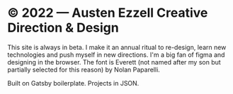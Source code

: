 <h1>
  © 2022 — Austen Ezzell Creative Direction &amp; Design
</h1>

This site is always in beta. I make it an annual ritual to re-design, learn new technologies and push myself in new directions. I'm a big fan of figma and designing in the browser. The font is Everett (not named after my son but partially selected for this reason) by Nolan Paparelli.

Built on Gatsby boilerplate. Projects in JSON. 
